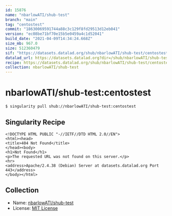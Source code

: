 ```yaml
---
id: 15876
name: "nbarlowATI/shub-test"
branch: "main"
tag: "centostest"
commit: "18630069591744a88c3c129f8fd29513d12eb041"
version: "ec08be71bf70e15b5e0459a4c1d52041"
build_date: "2021-04-09T14:34:24.668Z"
size_mb: 967.0
size: 512360479
sif: "https://datasets.datalad.org/shub/nbarlowATI/shub-test/centostest/2021-04-09-18630069-ec08be71/ec08be71bf70e15b5e0459a4c1d52041.sif"
datalad_url: https://datasets.datalad.org?dir=/shub/nbarlowATI/shub-test/centostest/2021-04-09-18630069-ec08be71/
recipe: https://datasets.datalad.org/shub/nbarlowATI/shub-test/centostest/2021-04-09-18630069-ec08be71/Singularity
collection: nbarlowATI/shub-test
---
```


# nbarlowATI/shub-test:centostest

```bash
$ singularity pull shub://nbarlowATI/shub-test:centostest
```

## Singularity Recipe

```singularity
<!DOCTYPE HTML PUBLIC "-//IETF//DTD HTML 2.0//EN">
<html><head>
<title>404 Not Found</title>
</head><body>
<h1>Not Found</h1>
<p>The requested URL was not found on this server.</p>
<hr>
<address>Apache/2.4.38 (Debian) Server at datasets.datalad.org Port 443</address>
</body></html>
```

## Collection

 - Name: [nbarlowATI/shub-test](https://github.com/nbarlowATI/shub-test)
 - License: [MIT License](https://api.github.com/licenses/mit)

